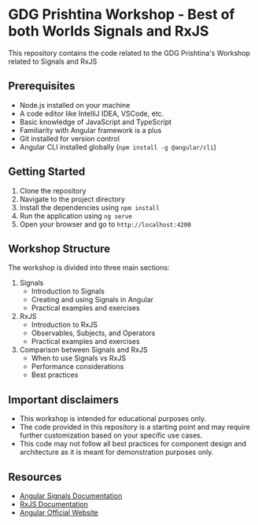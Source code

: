 # GDG Prishtina Workshop - Best of both Worlds Signals and RxJS
This repository contains the code related to the GDG Prishtina's Workshop related to Signals and RxJS

## Prerequisites
- Node.js installed on your machine
- A code editor like IntelliJ IDEA, VSCode, etc.
- Basic knowledge of JavaScript and TypeScript
- Familiarity with Angular framework is a plus
- Git installed for version control
- Angular CLI installed globally (`npm install -g @angular/cli`)

## Getting Started
1. Clone the repository
2. Navigate to the project directory
3. Install the dependencies using `npm install`
4. Run the application using `ng serve`
5. Open your browser and go to `http://localhost:4200`

## Workshop Structure
The workshop is divided into three main sections:
1. Signals
   - Introduction to Signals
   - Creating and using Signals in Angular
   - Practical examples and exercises
2. RxJS
   - Introduction to RxJS
   - Observables, Subjects, and Operators
   - Practical examples and exercises
3. Comparison between Signals and RxJS
   - When to use Signals vs RxJS
   - Performance considerations
   - Best practices
  
## Important disclaimers
- This workshop is intended for educational purposes only.
- The code provided in this repository is a starting point and may require further customization based on your specific use cases.
- This code may not follow all best practices for component design and architecture as it is meant for demonstration purposes only.

## Resources
- [Angular Signals Documentation](https://angular.io/guide/signals)
- [RxJS Documentation](https://rxjs.dev/guide/overview)
- [Angular Official Website](https://angular.io/)
